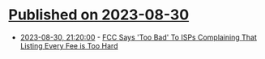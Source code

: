 # [Published on 2023-08-30](index.md)

* [2023-08-30, 21:20:00](https://tech.slashdot.org/story/23/08/30/1847258/fcc-says-too-bad-to-isps-complaining-that-listing-every-fee-is-too-hard?utm_source=rss1.0mainlinkanon&utm_medium=feed) - [FCC Says 'Too Bad' To ISPs Complaining That Listing Every Fee is Too Hard](https://tech.slashdot.org/story/23/08/30/1847258/fcc-says-too-bad-to-isps-complaining-that-listing-every-fee-is-too-hard?utm_source=rss1.0mainlinkanon&utm_medium=feed)
